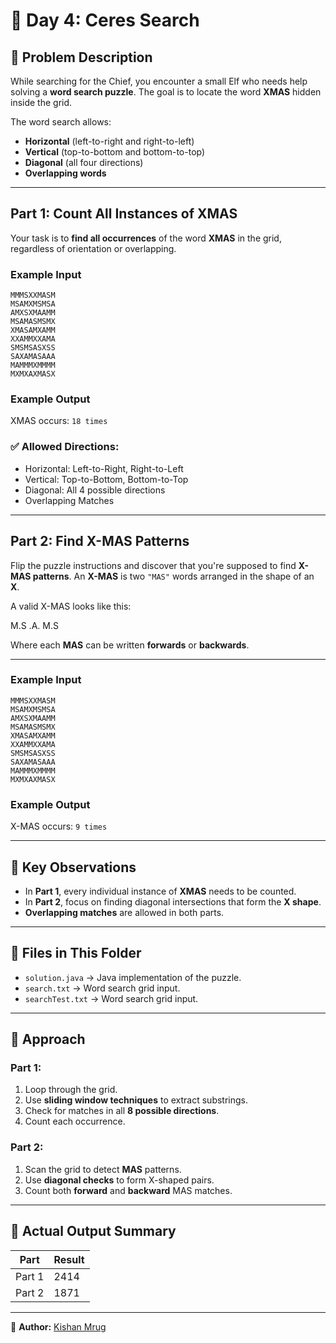# 🎄 Day 4: Ceres Search

## 📜 Problem Description

While searching for the Chief, you encounter a small Elf who needs help solving a **word search puzzle**. The goal is to locate the word **XMAS** hidden inside the grid.

The word search allows:

- **Horizontal** (left-to-right and right-to-left)
- **Vertical** (top-to-bottom and bottom-to-top)
- **Diagonal** (all four directions)
- **Overlapping words**

---

## Part 1: Count All Instances of XMAS

Your task is to **find all occurrences** of the word **XMAS** in the grid, regardless of orientation or overlapping.

### Example Input

```
MMMSXXMASM
MSAMXMSMSA
AMXSXMAAMM
MSAMASMSMX
XMASAMXAMM
XXAMMXXAMA
SMSMSASXSS
SAXAMASAAA
MAMMMXMMMM
MXMXAXMASX
```

### Example Output

XMAS occurs: `18 times`

### ✅ Allowed Directions:
- Horizontal: Left-to-Right, Right-to-Left
- Vertical: Top-to-Bottom, Bottom-to-Top
- Diagonal: All 4 possible directions
- Overlapping Matches

---

## Part 2: Find X-MAS Patterns

Flip the puzzle instructions and discover that you're supposed to find **X-MAS patterns**. An **X-MAS** is two `"MAS"` words arranged in the shape of an **X**.

A valid X-MAS looks like this:

M.S
.A.
M.S

Where each **MAS** can be written **forwards** or **backwards**.

---

### Example Input

```
MMMSXXMASM
MSAMXMSMSA
AMXSXMAAMM
MSAMASMSMX
XMASAMXAMM
XXAMMXXAMA
SMSMSASXSS
SAXAMASAAA
MAMMMXMMMM
MXMXAXMASX
```

### Example Output

X-MAS occurs: `9 times`

---

## 🔑 Key Observations
- In **Part 1**, every individual instance of **XMAS** needs to be counted.
- In **Part 2**, focus on finding diagonal intersections that form the **X shape**.
- **Overlapping matches** are allowed in both parts.

---

## 📂 Files in This Folder
- `solution.java` → Java implementation of the puzzle.
- `search.txt` → Word search grid input.
- `searchTest.txt` → Word search grid input.

---

## 🧠 Approach

### Part 1:
1. Loop through the grid.
2. Use **sliding window techniques** to extract substrings.
3. Check for matches in all **8 possible directions**.
4. Count each occurrence.

### Part 2:
1. Scan the grid to detect **MAS** patterns.
2. Use **diagonal checks** to form X-shaped pairs.
3. Count both **forward** and **backward** MAS matches.

---

## 📌 Actual Output Summary

| Part    | Result |
|---------|-------|
| Part 1  | 2414  |
| Part 2  | 1871  |

---

📝 **Author:** [Kishan Mrug](https://github.com/kmrug)